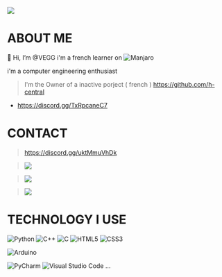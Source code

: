 ![](https://komarev.com/ghpvc/?username=VEGGS)
# ABOUT ME

👋 Hi, I’m @VEGG
i'm a french learner on ![Manjaro](https://img.shields.io/badge/Manjaro-35BF5C?style=for-the-badge&logo=Manjaro&logoColor=white)

i'm a computer engineering enthusiast




> I'm the Owner of a inactive porject ( french ) https://github.com/h-central


 - https://discord.gg/TxRpcaneC7
# CONTACT
>https://discord.gg/uktMmuVhDk

> <img src="https://img.shields.io/badge/Mail-vegg.contact@gmail.com-informational?style=for-the-badge&labelColor=000000&color=000000"/>

> <img src="https://img.shields.io/badge/Twitter-@Im__Vegg-informational?style=for-the-badge&labelColor=000000&color=000000"/>

> <img src="https://img.shields.io/badge/Instagram-@imad.vgg-informational?style=for-the-badge&labelColor=000000&color=000000"/>


# TECHNOLOGY I USE
![Python](https://img.shields.io/badge/python-3670A0?style=for-the-badge&logo=python&logoColor=ffdd54)
![C++](https://img.shields.io/badge/c++-%2300599C.svg?style=for-the-badge&logo=c%2B%2B&logoColor=white)
	![C](https://img.shields.io/badge/c-%2300599C.svg?style=for-the-badge&logo=c&logoColor=white)
	![HTML5](https://img.shields.io/badge/html5-%23E34F26.svg?style=for-the-badge&logo=html5&logoColor=white)
	![CSS3](https://img.shields.io/badge/css3-%231572B6.svg?style=for-the-badge&logo=css3&logoColor=white)

 ![Arduino](https://img.shields.io/badge/-Arduino-00979D?style=for-the-badge&logo=Arduino&logoColor=white)
 
 ![PyCharm](https://img.shields.io/badge/pycharm-143?style=for-the-badge&logo=pycharm&logoColor=black&color=black&labelColor=green)
 ![Visual Studio Code](https://img.shields.io/badge/Visual%20Studio%20Code-0078d7.svg?style=for-the-badge&logo=visual-studio-code&logoColor=white) ...


